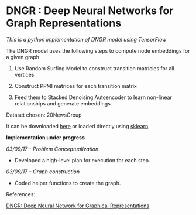 # DNGR : Deep Neural Networks for Graph Representations


*This is a python implementation of DNGR model using TensorFlow*


The DNGR model uses the following steps to compute node embeddings for a given graph


1. Use Random Surfing Model to construct transition matricies for all vertices

2. Construct PPMI matrices for each transition matrix

3. Feed them to Stacked Denoising Autoencoder to learn non-linear relationships and generate embeddings

Dataset chosen: 20NewsGroup

It can be downloaded [here](https://archive.ics.uci.edu/ml/datasets/Twenty+Newsgroups) or loaded directly using [sklearn](http://scikit-learn.org/stable/datasets/twenty_newsgroups.html)

**Implementation under progress**


*03/09/17 - Problem Conceptualization*
- Developed a high-level plan for execution for each step. 

*03/09/17 - Graph construction*
- Coded helper functions to create the graph.



References:

[DNGR: Deep Neural Network for Graphical Representations](https://pdfs.semanticscholar.org/1a37/f07606d60df365d74752857e8ce909f700b3.pdf)
